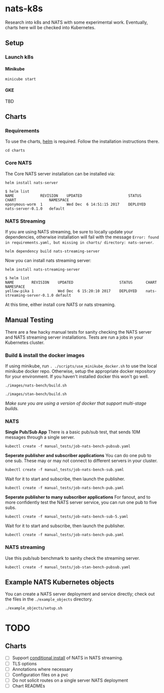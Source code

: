 # nats-k8s

Research into k8s and NATS with some experimental work.  Eventually, charts here will be checked into Kubernetes.

## Setup

### Launch k8s

#### Minikube
`minicube start`

#### GKE
TBD

## Charts

### Requirements

To use the charts, [helm](https://github.com/kubernetes/helm) is required.  Follow the installation instructions there.

`cd charts`

### Core NATS
The Core NATS server installation can be installed via:

`helm install nats-server`

```text
$ helm list
NAME          	REVISION	UPDATED                 	STATUS  	CHART            	NAMESPACE
eponymous-worm	1       	Wed Dec  6 14:51:15 2017	DEPLOYED	nats-server-0.1.0	default  
```

### NATS Streaming

If you are using NATS streaming, be sure to locally update your dependencies, otherwise installation will fail with the message `Error: found in requirements.yaml, but missing in charts/ directory: nats-server`.

`helm dependency build nats-streaming-server`

Now you can install nats streaming server:

`helm install nats-streaming-server`

```text
$ helm list
NAME       	REVISION	UPDATED                 	STATUS  	CHART                      	NAMESPACE
yellow-pika	1       	Wed Dec  6 15:20:10 2017	DEPLOYED	nats-streaming-server-0.1.0	default  
```

At this time, either install core NATS or nats streaming.

## Manual Testing

There are a few hacky manual tests for sanity checking the NATS server and NATS streaming server installations.  Tests are run a jobs in your Kubernetes cluster.

### Build & install the docker images

If using minikube, run `. ./scripts/use_minikube_docker.sh` to use the local minikube docker repo.  Otherwise, setup the appropriate docker repository for your environment.  If you haven't installed docker this won't go well.

`./images/nats-bench/build.sh`

`./images/stan-bench/build.sh`

*Make sure you are using a version of docker that support multi-stage builds.*

### NATS

**Single Pub/Sub App**
There is a basic pub/sub test, that sends 10M messages through a single server.
```text
kubectl create -f manual_tests/job-nats-bench-pubsub.yaml 
```

**Seperate publisher and subscriber applications**
You can do one pub to one sub.  These may or may not connect to different servers in your cluster.

```text
kubectl create -f manual_tests/job-nats-bench-sub.yaml
```

Wait for it to start and subscribe, then launch the publisher.

```text
kubectl create -f manual_tests/job-nats-bench-pub.yaml
```

**Seperate publisher to many subscriber applications**
For fanout, and to more confidently test the NATS server service, you can run one pub to five subs.

```text
kubectl create -f manual_tests/job-nats-bench-sub-5.yaml 
```

Wait for it to start and subscribe, then launch the publisher.

```text
kubectl create -f manual_tests/job-nats-bench-pub.yaml
```

### NATS streaming

Use this pub/sub benchmark to sanity check the streaming server.

```text
kubectl create -f manual_tests/job-stan-bench-pubsub.yaml
```

## Example NATS Kubernetes objects

You can create a NATS server deployment and service directly; check out the files in the `./example_objects` directory.

`./example_objects/setup.sh`


# TODO

## Charts

- [ ] Support [conditional install](https://github.com/kubernetes/helm/blob/master/docs/charts.md#tags-and-condition-fields-in-requirementsyaml) of NATS in NATS streaming.
- [ ] TLS options
- [ ] Annotations where necessary
- [ ] Configuration files on a pvc
- [ ] Do not solicit routes on a single server NATS deployment
- [ ] Chart READMEs